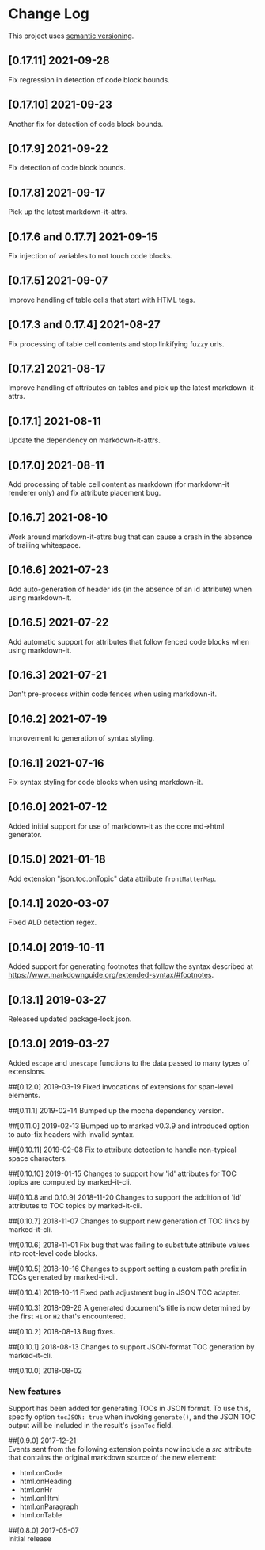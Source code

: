 # Change Log

This project uses [semantic versioning](http://semver.org/).

## [0.17.11] 2021-09-28
Fix regression in detection of code block bounds.

## [0.17.10] 2021-09-23
Another fix for detection of code block bounds.

## [0.17.9] 2021-09-22
Fix detection of code block bounds.

## [0.17.8] 2021-09-17
Pick up the latest markdown-it-attrs.

## [0.17.6 and 0.17.7] 2021-09-15
Fix injection of variables to not touch code blocks.

## [0.17.5] 2021-09-07
Improve handling of table cells that start with HTML tags.

## [0.17.3 and 0.17.4] 2021-08-27
Fix processing of table cell contents and stop linkifying fuzzy urls.

## [0.17.2] 2021-08-17
Improve handling of attributes on tables and pick up the latest markdown-it-attrs.

## [0.17.1] 2021-08-11
Update the dependency on markdown-it-attrs.

## [0.17.0] 2021-08-11
Add processing of table cell content as markdown (for markdown-it renderer only) and fix attribute placement bug.

## [0.16.7] 2021-08-10
Work around markdown-it-attrs bug that can cause a crash in the absence of trailing whitespace.

## [0.16.6] 2021-07-23
Add auto-generation of header ids (in the absence of an id attribute) when using markdown-it.

## [0.16.5] 2021-07-22
Add automatic support for attributes that follow fenced code blocks when using markdown-it.

## [0.16.3] 2021-07-21
Don't pre-process within code fences when using markdown-it.

## [0.16.2] 2021-07-19
Improvement to generation of syntax styling.

## [0.16.1] 2021-07-16
Fix syntax styling for code blocks when using markdown-it.

## [0.16.0] 2021-07-12
Added initial support for use of markdown-it as the core md->html generator.

## [0.15.0] 2021-01-18
Add extension "json.toc.onTopic" data attribute `frontMatterMap`.

## [0.14.1] 2020-03-07
Fixed ALD detection regex.

## [0.14.0] 2019-10-11
Added support for generating footnotes that follow the syntax described at <https://www.markdownguide.org/extended-syntax/#footnotes>.

## [0.13.1] 2019-03-27
Released updated package-lock.json.

## [0.13.0] 2019-03-27
Added `escape` and `unescape` functions to the data passed to many types of extensions.

##[0.12.0] 2019-03-19
Fixed invocations of extensions for span-level elements.

##[0.11.1] 2019-02-14
Bumped up the mocha dependency version.

##[0.11.0] 2019-02-13
Bumped up to marked v0.3.9 and introduced option to auto-fix headers with invalid syntax.

##[0.10.11] 2019-02-08
Fix to attribute detection to handle non-typical space characters.

##[0.10.10] 2019-01-15
Changes to support how 'id' attributes for TOC topics are computed by marked-it-cli.

##[0.10.8 and 0.10.9] 2018-11-20
Changes to support the addition of 'id' attributes to TOC topics by marked-it-cli.

##[0.10.7] 2018-11-07
Changes to support new generation of TOC links by marked-it-cli.

##[0.10.6] 2018-11-01
Fix bug that was failing to substitute attribute values into root-level code blocks.

##[0.10.5] 2018-10-16
Changes to support setting a custom path prefix in TOCs generated by marked-it-cli.

##[0.10.4] 2018-10-11
Fixed path adjustment bug in JSON TOC adapter.

##[0.10.3] 2018-09-26
A generated document's title is now determined by the first `H1` or `H2` that's encountered.

##[0.10.2] 2018-08-13
Bug fixes.

##[0.10.1] 2018-08-13
Changes to support JSON-format TOC generation by marked-it-cli.

##[0.10.0] 2018-08-02  
### New features
Support has been added for generating TOCs in JSON format.  To use this, specify option `tocJSON: true` when invoking `generate()`, and the JSON TOC output will be included in the result's `jsonToc` field.

##[0.9.0] 2017-12-21  
Events sent from the following extension points now include a *src* attribute that contains the original markdown source of the new element:
- html.onCode
- html.onHeading
- html.onHr
- html.onHtml
- html.onParagraph
- html.onTable

##[0.8.0] 2017-05-07  
Initial release
